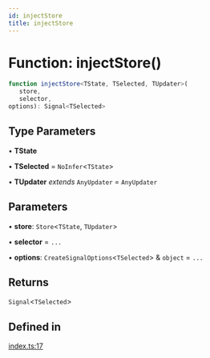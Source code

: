 ```yaml
---
id: injectStore
title: injectStore
---
```


# Function: injectStore()

```ts
function injectStore<TState, TSelected, TUpdater>(
   store, 
   selector, 
options): Signal<TSelected>
```

## Type Parameters

• **TState**

• **TSelected** = `NoInfer`\<`TState`\>

• **TUpdater** *extends* `AnyUpdater` = `AnyUpdater`

## Parameters

• **store**: `Store`\<`TState`, `TUpdater`\>

• **selector** = `...`

• **options**: `CreateSignalOptions`\<`TSelected`\> & `object` = `...`

## Returns

`Signal`\<`TSelected`\>

## Defined in

[index.ts:17](https://github.com/TanStack/store/blob/main/packages/angular-store/src/index.ts#L17)
